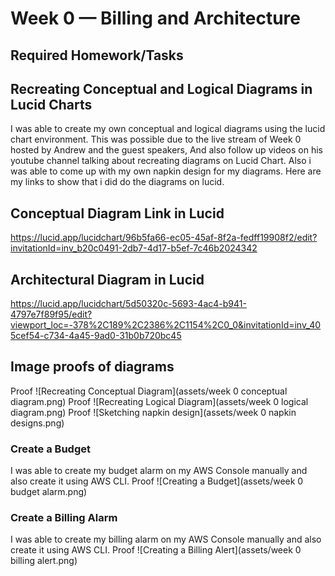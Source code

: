 # Week 0 — Billing and Architecture


## Required Homework/Tasks

## Recreating Conceptual and Logical Diagrams in Lucid Charts

I was able to create my own conceptual and logical diagrams using the lucid chart environment.
This was possible due to the live stream of Week 0 hosted by Andrew and the guest speakers,
And also follow up videos on his youtube channel talking about recreating diagrams on Lucid Chart.
Also i was able to come up with my own napkin design for my diagrams.
Here are my links to show that i did do the diagrams on lucid.

## Conceptual Diagram Link in Lucid
https://lucid.app/lucidchart/96b5fa66-ec05-45af-8f2a-fedff19908f2/edit?invitationId=inv_b20c0491-2db7-4d17-b5ef-7c46b2024342 

## Architectural Diagram in Lucid
https://lucid.app/lucidchart/5d50320c-5693-4ac4-b941-4797e7f89f95/edit?viewport_loc=-378%2C189%2C2386%2C1154%2C0_0&invitationId=inv_405cef54-c734-4a45-9ad0-31b0b720bc45

## Image proofs of diagrams 
Proof ![Recreating Conceptual Diagram](assets/week 0 conceptual diagram.png)
Proof ![Recreating Logical Diagram](assets/week 0 logical diagram.png)
Proof ![Sketching napkin design](assets/week 0 napkin designs.png)

### Create a Budget

I was able to create my budget alarm on my AWS Console manually and also create it using AWS CLI.
Proof ![Creating a  Budget](assets/week 0 budget alarm.png)

### Create a Billing Alarm
I was able to create my billing alarm on my AWS Console manually and also create it using AWS CLI.
Proof ![Creating a Billing Alert](assets/week 0 billing alert.png)
